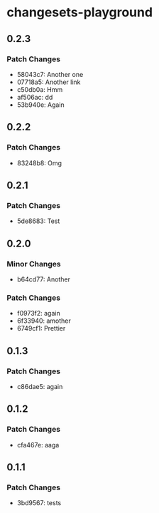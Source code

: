 # changesets-playground

## 0.2.3

### Patch Changes

- 58043c7: Another one
- 07718a5: Another link
- c50db0a: Hmm
- af506ac: dd
- 53b940e: Again

## 0.2.2

### Patch Changes

- 83248b8: Omg

## 0.2.1

### Patch Changes

- 5de8683: Test

## 0.2.0

### Minor Changes

- b64cd77: Another

### Patch Changes

- f0973f2: again
- 6f33940: amother
- 6749cf1: Prettier

## 0.1.3

### Patch Changes

- c86dae5: again

## 0.1.2

### Patch Changes

- cfa467e: aaga

## 0.1.1

### Patch Changes

- 3bd9567: tests
